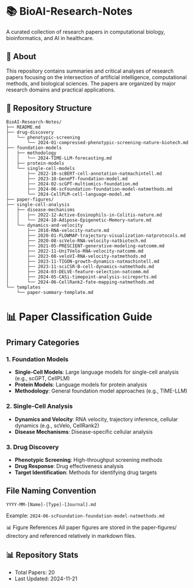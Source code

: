# 📚 BioAI-Research-Notes
A curated collection of research papers in computational biology, bioinformatics, and AI in healthcare.

## 📖 About
This repository contains summaries and critical analyses of research papers focusing on the intersection of artificial intelligence, computational methods, and biological sciences. The papers are organized by major research domains and practical applications.

## 📁 Repository Structure
```
BioAI-Research-Notes/
├── README.md
├── drug-discovery
│   └── phenotypic-screening
│       └── 2024-01-compressed-phenotypic-screening-nature-biotech.md
├── foundation-models
│   ├── methodology
│   │   └── 2024-TIME-LLM-forecasting.md
│   ├── protein-models
│   └── single-cell-models
│       ├── 2022-10-scBERT-cell-annotation-natmachintell.md
│       ├── 2023-10-GenePT-foundation-model.md
│       ├── 2024-02-scGPT-multiomics-foundation.md
│       ├── 2024-06-scFoundation-foundation-model-natmethods.md
│       └── 2024-CellPLM-cell-language-model.md
├── paper-figures/
├── single-cell-analysis
│   ├── disease-mechanisms
│   │   ├── 2022-12-Active-Eosinophils-in-Colitis-nature.md
│   │   └── 2024-10-Adipose-Epigenetic-Memory-nature.md
│   └── dynamics-and-velocity
│       ├── 2018-RNA-velocity-nature.md
│       ├── 2020-01-FLOWMAP-trajectory-visualization-natprotocols.md
│       ├── 2020-08-scVelo-RNA-velocity-natbiotech.md
│       ├── 2021-05-PRESCIENT-generative-modeling-natcomm.md
│       ├── 2022-11-UniTVelo-RNA-velocity-natcomm.md
│       ├── 2023-08-veloVI-RNA-velocity-natmethods.md
│       ├── 2023-11-TIGON-growth-dynamics-natmachintell.md
│       ├── 2023-11-sciCSR-B-cell-dynamics-natmethods.md
│       ├── 2024-03-DELVE-feature-selection-natcomm.md
│       ├── 2024-05-CASi-timepoint-analysis-scireports.md
│       └── 2024-06-CellRank2-fate-mapping-natmethods.md
└── templates
    └── paper-summary-template.md
```

# 📊 Paper Classification Guide

## Primary Categories

### 1. Foundation Models
- **Single-Cell Models**: Large language models for single-cell analysis (e.g., scGPT, CellPLM)
- **Protein Models**: Language models for protein analysis
- **Methodology**: General foundation model approaches (e.g., TIME-LLM)

### 2. Single-Cell Analysis
- **Dynamics and Velocity**: RNA velocity, trajectory inference, cellular dynamics (e.g., scVelo, CellRank2)
- **Disease Mechanisms**: Disease-specific cellular analysis


### 3. Drug Discovery
- **Phenotypic Screening**: High-throughput screening methods
- **Drug Response**: Drug effectiveness analysis
- **Target Identification**: Methods for identifying drug targets

## File Naming Convention
```
YYYY-MM-[Name]-[Type]-[Journal].md
```
Example: `2024-06-scFoundation-foundation-model-natmethods.md`


📊 Figure References
All paper figures are stored in the paper-figures/ directory and referenced relatively in markdown files.

## 📊 Repository Stats
- Total Papers: 20
- Last Updated: 2024-11-21
